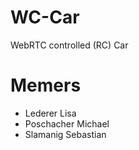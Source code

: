 WC-Car
======

WebRTC controlled (RC) Car

Memers
======
 - Lederer Lisa
 - Poschacher Michael
 - Slamanig Sebastian
